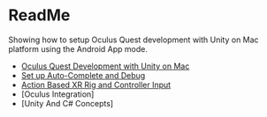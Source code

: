 # ReadMe

Showing how to setup Oculus Quest development with Unity on Mac platform using the Android App mode.


- [Oculus Quest Development with Unity on Mac](1_setup_oculus_quest_with_unity_on_mac.md)
- [Set up Auto-Complete and Debug](2_hello_auto_complete_and_debug.md)
- [Action Based XR Rig and Controller Input](3_action_based_xr_rig.md)
- [Oculus Integration]
- [Unity And C# Concepts]




 
